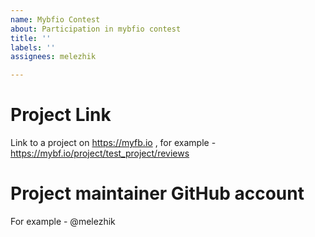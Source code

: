 ```yaml
---
name: Mybfio Contest
about: Participation in mybfio contest
title: ''
labels: ''
assignees: melezhik

---
```


# Project Link

Link to a project on https://myfb.io , for example - https://mybf.io/project/test_project/reviews

# Project maintainer GitHub account

For example - @melezhik
